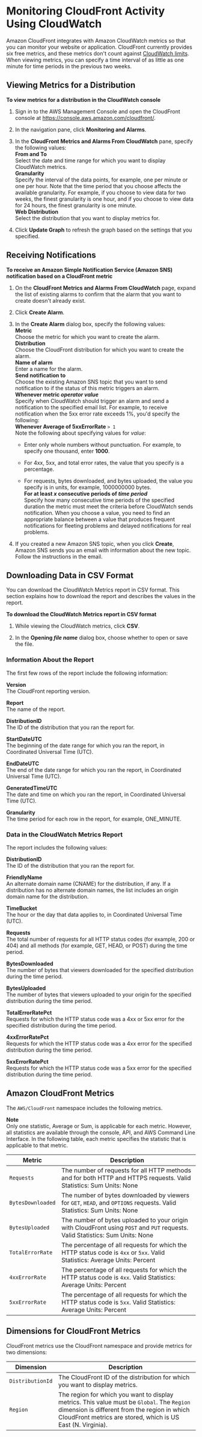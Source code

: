 # Monitoring CloudFront Activity Using CloudWatch<a name="monitoring-using-cloudwatch"></a>

Amazon CloudFront integrates with Amazon CloudWatch metrics so that you can monitor your website or application\. CloudFront currently provides six free metrics, and these metrics don't count against [CloudWatch limits](http://docs.aws.amazon.com/AmazonCloudWatch/latest/DeveloperGuide/cloudwatch_limits.html)\. When viewing metrics, you can specify a time interval of as little as one minute for time periods in the previous two weeks\.

## Viewing Metrics for a Distribution<a name="viewing-metrics"></a>

**To view metrics for a distribution in the CloudWatch console**

1. Sign in to the AWS Management Console and open the CloudFront console at [https://console\.aws\.amazon\.com/cloudfront/](https://console.aws.amazon.com/cloudfront/)\.

1. In the navigation pane, click **Monitoring and Alarms**\.

1. In the **CloudFront Metrics and Alarms From CloudWatch** pane, specify the following values:   
**From and To**  
Select the date and time range for which you want to display CloudWatch metrics\.  
**Granularity**  
Specify the interval of the data points, for example, one per minute or one per hour\. Note that the time period that you choose affects the available granularity\. For example, if you choose to view data for two weeks, the finest granularity is one hour, and if you choose to view data for 24 hours, the finest granularity is one minute\.  
**Web Distribution**  
Select the distribution that you want to display metrics for\.

1. Click **Update Graph** to refresh the graph based on the settings that you specified\.

## Receiving Notifications<a name="receiving-notifications"></a>

**To receive an Amazon Simple Notification Service \(Amazon SNS\) notification based on a CloudFront metric**

1. On the **CloudFront Metrics and Alarms From CloudWatch** page, expand the list of existing alarms to confirm that the alarm that you want to create doesn't already exist\.

1. Click **Create Alarm**\.

1. In the **Create Alarm** dialog box, specify the following values:   
**Metric**  
Choose the metric for which you want to create the alarm\.  
**Distribution**  
Choose the CloudFront distribution for which you want to create the alarm\.  
****Name of alarm****  
Enter a name for the alarm\.  
**Send notification to**  
Choose the existing Amazon SNS topic that you want to send notification to if the status of this metric triggers an alarm\.   
****Whenever** metric *operator value***  
Specify when CloudWatch should trigger an alarm and send a notification to the specified email list\. For example, to receive notification when the 5xx error rate exceeds 1%, you'd specify the following:  
**Whenever Average of 5xxErrorRate** `> 1`  
Note the following about specifying values for *value*:  

   + Enter only whole numbers without punctuation\. For example, to specify one thousand, enter **1000**\.

   + For 4xx, 5xx, and total error rates, the value that you specify is a percentage\.

   + For requests, bytes downloaded, and bytes uploaded, the value you specify is in units, for example, 1000000000 bytes\.  
****For at least** *x* **consecutive periods of** *time period***  
Specify how many consecutive time periods of the specified duration the metric must meet the criteria before CloudWatch sends notification\. When you choose a value, you need to find an appropriate balance between a value that produces frequent notifications for fleeting problems and delayed notifications for real problems\.

1. If you created a new Amazon SNS topic, when you click **Create**, Amazon SNS sends you an email with information about the new topic\. Follow the instructions in the email\. 

## Downloading Data in CSV Format<a name="cloudwatch-csv"></a>

You can download the CloudWatch Metrics report in CSV format\. This section explains how to download the report and describes the values in the report\.

**To download the CloudWatch Metrics report in CSV format**

1. While viewing the CloudWatch metrics, click **CSV**\.

1. In the **Opening *file name*** dialog box, choose whether to open or save the file\.

### Information About the Report<a name="cloudwatch-csv-header"></a>

The first few rows of the report include the following information:

**Version**  
The CloudFront reporting version\.

**Report**  
The name of the report\.

**DistributionID**  
The ID of the distribution that you ran the report for\.

**StartDateUTC**  
The beginning of the date range for which you ran the report, in Coordinated Universal Time \(UTC\)\.

**EndDateUTC**  
The end of the date range for which you ran the report, in Coordinated Universal Time \(UTC\)\.

**GeneratedTimeUTC**  
The date and time on which you ran the report, in Coordinated Universal Time \(UTC\)\.

**Granularity**  
The time period for each row in the report, for example, ONE\_MINUTE\. 

### Data in the CloudWatch Metrics Report<a name="cloudwatch-csv-data"></a>

The report includes the following values:

**DistributionID**  
The ID of the distribution that you ran the report for\.

**FriendlyName**  
An alternate domain name \(CNAME\) for the distribution, if any\. If a distribution has no alternate domain names, the list includes an origin domain name for the distribution\.

**TimeBucket**  
The hour or the day that data applies to, in Coordinated Universal Time \(UTC\)\.

**Requests**  
The total number of requests for all HTTP status codes \(for example, 200 or 404\) and all methods \(for example, GET, HEAD, or POST\) during the time period\.

**BytesDownloaded**  
The number of bytes that viewers downloaded for the specified distribution during the time period\.

**BytesUploaded**  
The number of bytes that viewers uploaded to your origin for the specified distribution during the time period\.

**TotalErrorRatePct**  
Requests for which the HTTP status code was a 4xx or 5xx error for the specified distribution during the time period\.

**4xxErrorRatePct**  
Requests for which the HTTP status code was a 4xx error for the specified distribution during the time period\.

**5xxErrorRatePct**  
Requests for which the HTTP status code was a 5xx error for the specified distribution during the time period\.

## Amazon CloudFront Metrics<a name="cloudfront-metrics"></a>

The `AWS/CloudFront` namespace includes the following metrics\.

**Note**  
Only one statistic, Average or Sum, is applicable for each metric\. However, all statistics are available through the console, API, and AWS Command Line Interface\. In the following table, each metric specifies the statistic that is applicable to that metric\.


| Metric | Description | 
| --- | --- | 
|  `Requests` |  The number of requests for all HTTP methods and for both HTTP and HTTPS requests\. Valid Statistics: Sum Units: None  | 
|  `BytesDownloaded` |  The number of bytes downloaded by viewers for `GET`, `HEAD`, and `OPTIONS` requests\. Valid Statistics: Sum Units: None  | 
| `BytesUploaded` | The number of bytes uploaded to your origin with CloudFront using `POST` and `PUT` requests\. Valid Statistics: Sum Units: None  | 
| `TotalErrorRate` | The percentage of all requests for which the HTTP status code is `4xx` or `5xx`\. Valid Statistics: Average Units: Percent  | 
| `4xxErrorRate` | The percentage of all requests for which the HTTP status code is `4xx`\. Valid Statistics: Average Units: Percent  | 
| `5xxErrorRate` | The percentage of all requests for which the HTTP status code is `5xx`\. Valid Statistics: Average Units: Percent  | 

## Dimensions for CloudFront Metrics<a name="cloudfront-metricdimensions"></a>

CloudFront metrics use the CloudFront namespace and provide metrics for two dimensions:


| Dimension | Description | 
| --- | --- | 
| `DistributionId` | The CloudFront ID of the distribution for which you want to display metrics\. | 
| `Region` | The region for which you want to display metrics\. This value must be `Global`\. The `Region` dimension is different from the region in which CloudFront metrics are stored, which is US East \(N\. Virginia\)\.  | 
